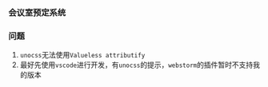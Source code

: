 ### 会议室预定系统

### 问题
1. `unocss`无法使用`Valueless attributify`
2. 最好先使用`vscode`进行开发，有`unocss`的提示，`webstorm`的插件暂时不支持我的版本